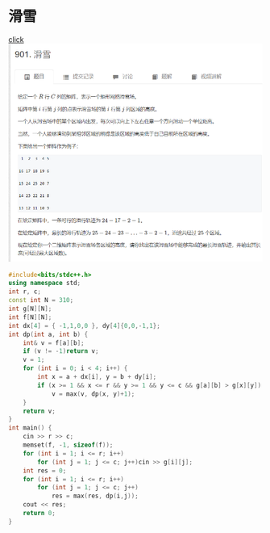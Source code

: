 # 滑雪 
[click](https://www.acwing.com/problem/content/903/)
![图 3](/images/80442fb759238b665de97d1cb2ba4063ca1a3b40decc98ac3b6b9af1fa0a6dd5.png)  

```cpp
#include<bits/stdc++.h>
using namespace std;
int r, c;
const int N = 310;
int g[N][N];
int f[N][N];
int dx[4] = { -1,1,0,0 }, dy[4]{0,0,-1,1};
int dp(int a, int b) {
    int& v = f[a][b];
    if (v != -1)return v;
    v = 1;
    for (int i = 0; i < 4; i++) {
        int x = a + dx[i], y = b + dy[i];
        if (x >= 1 && x <= r && y >= 1 && y <= c && g[a][b] > g[x][y])
            v = max(v, dp(x, y)+1);
    }
    return v;
}
int main() {
    cin >> r >> c;
    memset(f, -1, sizeof(f));
    for (int i = 1; i <= r; i++)
        for (int j = 1; j <= c; j++)cin >> g[i][j];
    int res = 0;
    for (int i = 1; i <= r; i++)
        for (int j = 1; j <= c; j++) 
            res = max(res, dp(i,j));
    cout << res;
    return 0;
}
```
